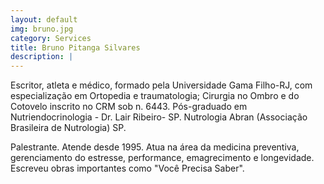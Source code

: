 ```yaml
---
layout: default
img: bruno.jpg
category: Services
title: Bruno Pitanga Silvares
description: |
---
```

Escritor, atleta e médico, formado pela Universidade Gama Filho-RJ, com especialização em Ortopedia e traumatologia; Cirurgia no Ombro e do Cotovelo inscrito no CRM sob n. 6443. Pós-graduado em Nutriendocrinologia - Dr. Lair Ribeiro- SP. Nutrologia Abran (Associação Brasileira de Nutrologia) SP.

Palestrante. Atende desde 1995. Atua na área da medicina preventiva, gerenciamento do estresse, performance, emagrecimento e longevidade. Escreveu obras importantes como "Você Precisa Saber".
